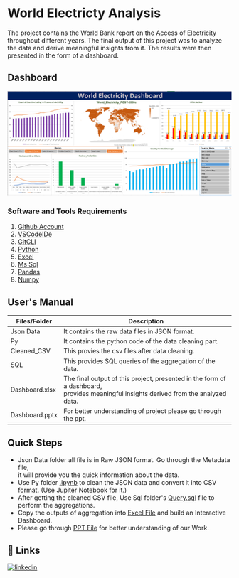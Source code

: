 
# World Electricty Analysis

The project contains the World Bank report on the Access of Electricity throughout different years. The final output of this project was to analyze the data and derive meaningful insights from it. The results were then presented in the form of a dashboard.


## Dashboard

![Dashboard](https://github.com/Supriyam-Mishra/World-Bank-Electricity/blob/main/Screenshots/Dashboard.png?raw=true)


### Software and Tools Requirements

1. [Github Account](https://github.com)
2. [VSCodeIDe](https://code.visualstudio.com/)
3. [GitCLI](https://git-scm.com/downloads)
4. [Python](https://www.python.org/downloads/)
5. [Excel](https://www.office.com/)
6. [Ms Sql](https://www.microsoft.com/en-in/sql-server/sql-server-downloads)
7. [Pandas](https://pandas.pydata.org/docs/getting_started/install.html)
8. [Numpy](https://numpy.org/install/)
## User's Manual

| Files/Folder             | Description                                                                |
| ----------------- | ------------------------------------------------------------------ |
| Json Data |It contains the raw data files in JSON format. |
| Py | It contains the python code of the data cleaning part. |
| Cleaned_CSV | This provies the csv files after data cleaning.|
| SQL |This provides SQL queries of the aggregation of the data.|
| Dashboard.xlsx |The final output of this project, presented in the form of a dashboard,</br>provides meaningful insights derived from the analyzed data.|
| Dashboard.pptx|For better understanding of project please go through the ppt.|



## Quick Steps

- Json Data folder all file is in Raw JSON format. Go through the Metadata file,</br> it will provide you the quick information about the data.
- Use Py folder [.ipynb](https://github.com/Supriyam-Mishra/World-Bank-Electricity/tree/main/Py) to clean the JSON data and convert it into CSV format. (Use Jupiter Notebook for it.)
- After getting the cleaned CSV file, Use Sql folder's [Query.sql](https://github.com/Supriyam-Mishra/World-Bank-Electricity/blob/main/SQL/Query.sql) file to perform the aggregations.
- Copy the outputs of aggregation into [Excel File](https://github.com/Supriyam-Mishra/World-Bank-Electricity/blob/main/Dashboard.xlsx) and build an Interactive Dashboard.
- Please go through [PPT File](https://github.com/Supriyam-Mishra/World-Bank-Electricity/blob/main/Dashboard.pptx) for better understanding of our Work.
## 🔗 Links

[![linkedin](https://img.shields.io/badge/linkedin-0A66C2?style=for-the-badge&logo=linkedin&logoColor=white)](https://www.linkedin.com/in/supriyam-mishra-74b688261)


